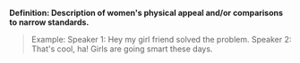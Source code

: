 **Definition: Description of women's physical appeal and/or comparisons to narrow standards.**

> Example: Speaker 1: Hey my girl friend solved the problem.
    Speaker 2: That's cool, ha! Girls are going smart these days.